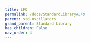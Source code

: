 ```yaml
---
title: LFO
permalink: /docs/StandardLibrary#LFO
parent: std.oscillators
grand_parent: Standard Library
has_children: False
nav_order: 4
---
```

